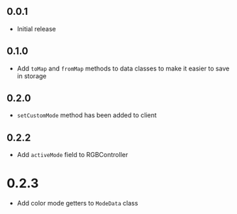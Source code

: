 ## 0.0.1

* Initial release

## 0.1.0

* Add `toMap` and `fromMap` methods to data classes to make it easier to save in storage

## 0.2.0

* `setCustomMode` method has been added to client

## 0.2.2

* Add `activeMode` field to RGBController

# 0.2.3

* Add color mode getters to `ModeData` class